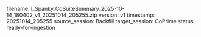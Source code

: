 filename: l_Spanky_CoSuiteSummary_2025-10-14_180402_v1_20251014_205255.zip
version: v1
timestamp: 20251014_205255
source_session: Backfill
target_session: CoPrime
status: ready-for-ingestion
